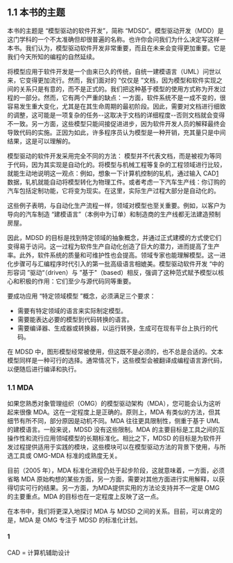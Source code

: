 ## 1.1 本书的主题
本书的主题是 “模型驱动的软件开发”，简称 “MDSD”。模型驱动开发（MDD）是这门学科的一个不太准确但却很普遍的名称。也许你会问我们为什么决定写这样一本书。我们认为，模型驱动软件开发非常重要，而且在未来会变得更加重要。它是我们今天所知的编程的自然延续。

将模型应用于软件开发是一个由来已久的传统，自统一建模语言（UML）问世以来，它变得更加流行。然而，我们面对的 “仅仅是 ”文档，因为模型和软件实现之间的关系只是有意的，而不是正式的。我们把这种基于模型的使用方式称为开发过程的一部分。然而，它有两个严重的缺点：一方面，软件系统不是一成不变的，很容易发生重大变化，尤其是在其生命周期的最初阶段。因此，需要对文档进行细致的调整，这可能是一项复杂的任务--这取决于文档的详细程度--否则文档就会变得不一致。另一方面，这些模型只能间接促进进步，因为软件开发人员的解释最终会导致代码的实施。正因为如此，许多程序员认为模型是一种开销，充其量只是中间结果，这是可以理解的。

模型驱动的软件开发采用完全不同的方法： 模型并不代表文档，而是被视为等同于代码，因为其实现是自动化的。将模型与机械工程等复杂的工程领域进行比较，就能生动地说明这一观点：例如，想象一下计算机控制的轧机，通过输入 CAD[1](#1) 数据，轧机就能自动将模型转化为物理工件。或者考虑一下汽车生产线：你订购的汽车包括定制功能，它将变为现实。在这里，实际生产过程大部分是自动化的。

这些例子表明，与自动化生产流程一样，领域对模型也至关重要。例如，以客户为导向的汽车制造 “建模语言”（本例中为订单）和制造商的生产线都无法建造预制房屋。

因此，MDSD 的目标是找到特定领域的抽象概念，并通过正式建模的方式使它们变得易于访问。这一过程为软件生产自动化创造了巨大的潜力，进而提高了生产率。此外，软件系统的质量和可维护性也会提高。领域专家也能理解模型。这一进化步骤可与汇编程序时代引入的第一批高级语言相媲美。模型驱动软件开发 “中的形容词 ”驱动“（driven）与 ”基于"（based）相反，强调了这种范式赋予模型以核心和积极的作用：它们至少与源代码同等重要。

要成功应用 “特定领域模型 ”概念，必须满足三个要求：
- 需要有特定领域的语言来实际制定模型。
- 需要能表达必要的模型到代码转换的语言。
- 需要编译器、生成器或转换器，以运行转换，生成可在现有平台上执行的代码。

在 MDSD 中，图形模型经常被使用，但这既不是必须的，也不总是合适的。文本模型同样是一种可行的选择。通常情况下，这些模型会被翻译成编程语言源代码，以便随后进行编译和执行。

### 1.1 MDA
如果您熟悉对象管理组织（OMG）的模型驱动架构（MDA），您可能会认为这听起来很像 MDA。这在一定程度上是正确的。原则上，MDA 有类似的方法，但其细节有所不同，部分原因是动机不同。MDA 往往更具限制性，侧重于基于 UML 的建模语言。一般来说，MDSD 没有这些限制。MDA 的主要目标是工具之间的互操作性和流行应用领域模型的长期标准化。相比之下，MDSD 的目标是为软件开发过程提供适用于实践的模块，这些模块可以在模型驱动方法的背景下使用，与所选工具或 OMG-MDA 标准的成熟度无关。

目前（2005 年），MDA 标准化进程仍处于起步阶段，这就意味着，一方面，必须省略 MDA 原始构想的某些方面，另一方面，需要对其他方面进行实用解释，以获得切实可行的结果。另一方面，为MDA提供实用的方法论支持并不一定是 OMG 的主要重点。MDA 的目标也在一定程度上反映了这一点。

在本书中，我们将更深入地探讨 MDA 与 MDSD 之间的关系。目前，可以肯定的是，MDA 是 OMG 专注于 MDSD 的标准化计划。

#### 1
CAD = 计算机辅助设计
